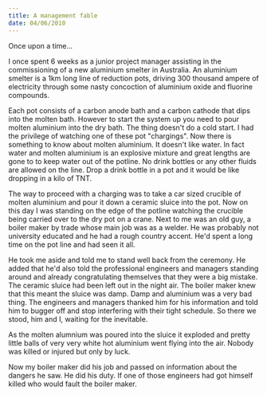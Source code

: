 ```yaml
--- 
title: A management fable
date: 04/06/2010
--- 
```


Once upon a time...

I once spent 6 weeks as a junior project manager assisting in the commissioning
of a new aluminium smelter in Australia. An aluminium smelter is a 1km long line of
reduction pots, driving 300 thousand ampere of electricity through some nasty
concoction of aluminium oxide and fluorine compounds.

Each pot consists of a carbon anode bath and a carbon cathode that dips into the
molten bath. However to start the system up you need to pour molten aluminium
into the dry bath. The thing doesn't do a cold start. I had the privilege of
watching one of these pot "chargings". Now there is something to know
about molten aluminium. It doesn't like water. In fact water and molten
aluminium is an explosive mixture and great lengths are gone to to keep water
out of the potline. No drink bottles or any other fluids are allowed on the line.
Drop a drink bottle in a pot and it would be like dropping in a kilo of TNT.

The way to proceed with a charging was to take a car sized crucible of molten
aluminium and pour it down a ceramic sluice into the pot.  Now on this day I
was standing on the edge of the potline watching the crucible being carried
over to the dry pot on a crane. Next to me was an old guy, a boiler maker by
trade whose main job was as a welder. He was probably not university educated
and he had a rough country accent. He'd spent a long time on the pot line and
had seen it all.

He took me aside and told me to stand well back from the ceremony. He added
that he'd also told the professional engineers and managers standing around and
already congratulating themselves that they were a big mistake. The ceramic
sluice had been left out in the night air. The boiler maker knew that this
meant the sluice was damp. Damp and aluminium was a very bad thing. The
engineers and managers thanked him for his information and told him to bugger
off and stop interfering with their tight schedule. So there we stood, him and
I, waiting for the inevitable.

As the molten alumnium was poured into the sluice it exploded and pretty little
balls of very very white hot aluminium went flying into the air. Nobody was
killed or injured but only by luck.

Now my boiler maker did his job and passed on information about the dangers
he saw. He did his duty. If one of those engineers had got himself killed
who would fault the boiler maker.

